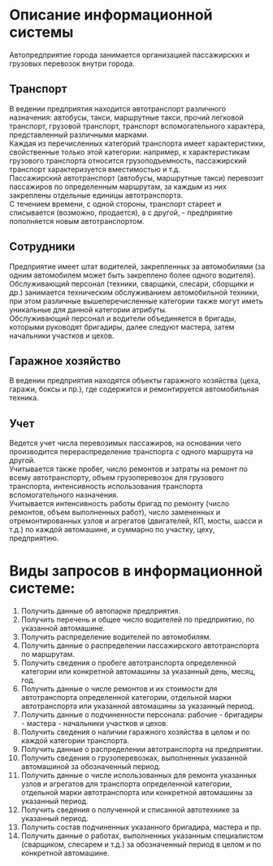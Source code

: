 # Описание информационной системы
Автопредприятие города занимается организацией пассажирских и грузовых перевозок внутри города.

## Транспорт
В ведении предприятия находится автотранспорт различного назначения: автобусы, такси, 
маршрутные такси, прочий легковой транспорт, грузовой транспорт, транспорт вспомогательного
характера, представленный различными марками.  
Каждая из перечисленных категорий транспорта имеет характеристики, свойственные только этой категории: 
например, к характеристикам грузового транспорта относится грузоподъемность, 
пассажирский транспорт характеризуется вместимостью и т.д.  
Пассажирский автотранспорт (автобусы, маршрутные такси) перевозит пассажиров по
определенным маршрутам, за каждым из них закреплены отдельные единицы автотранспорта.  
С течением времени, с одной стороны, транспорт стареет и списывается (возможно, продается), 
а с другой, - предприятие пополняется новым автотранспортом.

## Сотрудники
Предприятие имеет штат водителей, закрепленных за автомобилями (за одним автомобилем может
быть закреплено более одного водителя).  
Обслуживающий персонал (техники, сварщики, слесари, сборщики и др.) занимается техническим 
обслуживанием автомобильной техники, при этом различные вышеперечисленные категории также 
могут иметь уникальные для данной категории атрибуты.  
Обслуживающий персонал и водители объединяется в бригады, которыми руководят
бригадиры, далее следуют мастера, затем начальники участков и цехов. 

## Гаражное хозяйство
В ведении предприятия находятся объекты гаражного хозяйства (цеха, гаражи, боксы и пр.), 
где содержится и ремонтируется автомобильная техника.

## Учет
Ведется учет числа перевозимых пассажиров, на основании чего производится перераспределение транспорта с одного маршрута на другой.  
Учитывается также пробег, число ремонтов и затраты на ремонт по всему автотранспорту, объем грузоперевозок для грузового
транспорта, интенсивность использования транспорта вспомогательного назначения.  
Учитывается интенсивность работы бригад по ремонту (число ремонтов, объем выполненных работ), 
число замененных и отремонтированных узлов и агрегатов (двигателей, КП, мосты, шасси и т.д.) 
по каждой автомашине, и суммарно по участку, цеху, предприятию.

# Виды запросов в информационной системе: 
1. Получить данные об автопарке предприятия.
2. Получить перечень и общее число водителей по предприятию, по указанной автомашине.
3. Получить распределение водителей по автомобилям.
4. Получить данные о распределении пассажирского автотранспорта по маршрутам.
5. Получить сведения о пробеге автотранспорта определенной категории или конкретной
автомашины за указанный день, месяц, год.
6. Получить данные о числе ремонтов и их стоимости для автотранспорта определенной
категории, отдельной марки автотранспорта или указанной автомашины за указанный
период.
7. Получить данные о подчиненности персонала: рабочие - бригадиры - мастера - начальники
участков и цехов.
8. Получить сведения о наличии гаражного хозяйства в целом и по каждой категории
транспорта.
9. Получить данные о распределении автотранспорта на предприятии.
10. Получить сведения о грузоперевозках, выполненных указанной автомашиной за
обозначенный период.
11. Получить данные о числе использованных для ремонта указанных узлов и агрегатов для
транспорта определенной категории, отдельной марки автотранспорта или конкретной
автомашины за указанный период.
12. Получить сведения о полученной и списанной автотехнике за указанный период.
13. Получить состав подчиненных указанного бригадира, мастера и пр.
14. Получить данные о работах, выполненных указанным специалистом (сварщиком, слесарем
и т.д.) за обозначенный период в целом и по конкретной автомашине.
